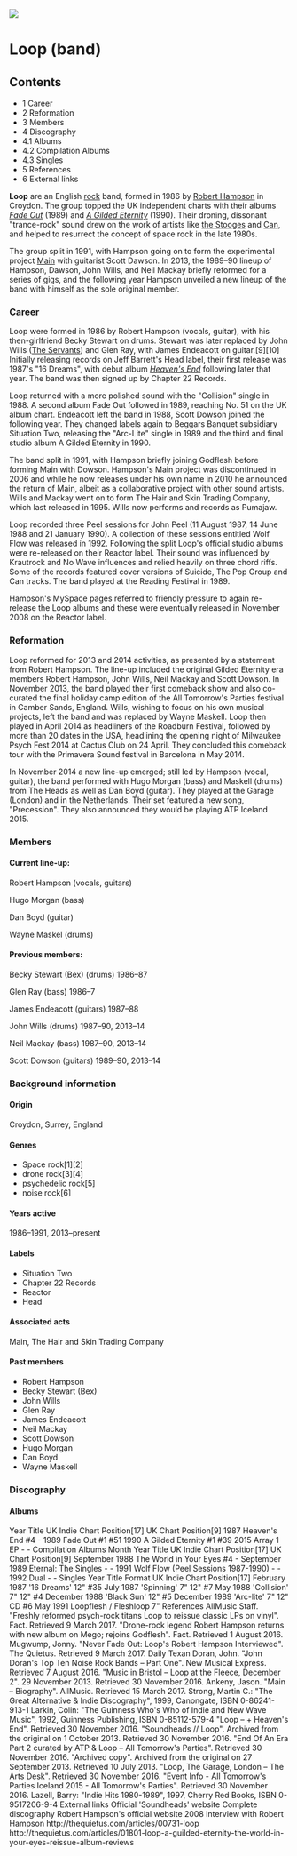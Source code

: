 <img src="https://en.wikipedia.org/wiki/Loop_(band)#/media/File:Loop_(1989).jpg">

<h1>Loop (band)</h1>

<h2>Contents</h2> 
<ul>
 <li>1	Career</li>
 <li>2	Reformation</li>
 <li>3	Members</li>
 <li>4	Discography</li>
 <li>4.1	Albums</li>
 <li>4.2	Compilation Albums</li>
 <li>4.3	Singles</li>
 <li>5	References</li>
 <li>6	External links</li>
</ul>

<p><b>Loop</b> are an English <a href="https://en.wikipedia.org/wiki/Rock_music" title="Rock music">rock</a> band, formed in 1986 by <a href="https://en.wikipedia.org/wiki/Robert_Hampson" title="Robert Hampson">Robert Hampson</a> in Croydon. The group topped the UK independent charts with their albums <i><a href="https://en.wikipedia.org/wiki/Fade_Out_(album)" title="Fade Out (album)">Fade Out</a></i> (1989) and <i><a href="https://en.wikipedia.org/wiki/A_Gilded_Eternity" title="A Gilded Eternity">A Gilded Eternity</a></i> (1990). Their droning, dissonant "trance-rock" sound drew on the work of artists like <a href="https://en.wikipedia.org/wiki/The_Stooges" title="The Stooges">the Stooges</a> and <a href="https://en.wikipedia.org/wiki/Can_(band)" title="Can (band)">Can</a>, and helped to resurrect the concept of space rock in the late 1980s.</p>

<p>The group split in 1991, with Hampson going on to form the experimental project <a href="https://en.wikipedia.org/wiki/Main_(band)" title="Main (band)">Main</a> with guitarist Scott Dawson. In 2013, the 1989–90 lineup of Hampson, Dawson, John Wills, and Neil Mackay briefly reformed for a series of gigs, and the following year Hampson unveiled a new lineup of the band with himself as the sole original member.</p>


<h3>Career</h3>
<p>Loop were formed in 1986 by Robert Hampson (vocals, guitar), with his then-girlfriend Becky Stewart on drums. Stewart was later replaced by John Wills (<a href="https://en.wikipedia.org/wiki/The_Servants" title="The Servants">The Servants</a>) and Glen Ray, with James Endeacott on guitar.[9][10] Initially releasing records on Jeff Barrett's Head label, their first release was 1987's "16 Dreams", with debut album <i><a href="https://en.wikipedia.org/wiki/Heaven%27s_End" title="Heaven's End">Heaven's End</a></i> following later that year. The band was then signed up by Chapter 22 Records.</p>

<p>Loop returned with a more polished sound with the "Collision" single in 1988. A second album Fade Out followed in 1989, reaching No. 51 on the UK album chart. Endeacott left the band in 1988, Scott Dowson joined the following year. They changed labels again to Beggars Banquet subsidiary Situation Two, releasing the "Arc-Lite" single in 1989 and the third and final studio album A Gilded Eternity in 1990.</p>

<p>The band split in 1991, with Hampson briefly joining Godflesh before forming Main with Dowson. Hampson's Main project was discontinued in 2006 and while he now releases under his own name in 2010 he announced the return of Main, albeit as a collaborative project with other sound artists. Wills and Mackay went on to form The Hair and Skin Trading Company, which last released in 1995. Wills now performs and records as Pumajaw.</p>

<p>Loop recorded three Peel sessions for John Peel (11 August 1987, 14 June 1988 and 21 January 1990). A collection of these sessions entitled Wolf Flow was released in 1992. Following the split Loop's official studio albums were re-released on their Reactor label. Their sound was influenced by Krautrock and No Wave influences and relied heavily on three chord riffs. Some of the records featured cover versions of Suicide, The Pop Group and Can tracks. The band played at the Reading Festival in 1989.</p>

<p>Hampson's MySpace pages referred to friendly pressure to again re-release the Loop albums and these were eventually released in November 2008 on the Reactor label.</p>

<h3>Reformation</h3>
<p>Loop reformed for 2013 and 2014 activities, as presented by a statement from Robert Hampson. The line-up included the original Gilded Eternity era members Robert Hampson, John Wills, Neil Mackay and Scott Dowson. In November 2013, the band played their first comeback show and also co-curated the final holiday camp edition of the All Tomorrow's Parties festival in Camber Sands, England. Wills, wishing to focus on his own musical projects, left the band and was replaced by Wayne Maskell. Loop then played in April 2014 as headliners of the Roadburn Festival, followed by more than 20 dates in the USA, headlining the opening night of Milwaukee Psych Fest 2014 at Cactus Club on 24 April. They concluded this comeback tour with the Primavera Sound festival in Barcelona in May 2014.</p>

<p>In November 2014 a new line-up emerged; still led by Hampson (vocal, guitar), the band performed with Hugo Morgan (bass) and Maskell (drums) from The Heads as well as Dan Boyd (guitar). They played at the Garage (London) and in the Netherlands. Their set featured a new song, "Precession". They also announced they would be playing ATP Iceland 2015.</p>

<h3>Members</h3>
<h4>Current line-up:</h4>

<p>Robert Hampson (vocals, guitars)</p>
<p>Hugo Morgan (bass)</p>
<p>Dan Boyd (guitar)</p>
<p>Wayne Maskel (drums)</p>

<h4>Previous members:</h4>

<p>Becky Stewart (Bex) (drums) 1986–87</p>
<p>Glen Ray (bass) 1986–7</p>
<p>James Endeacott (guitars) 1987–88</p>
<p>John Wills (drums) 1987–90, 2013–14</p>
<p>Neil Mackay (bass) 1987–90, 2013–14</p>
<p>Scott Dowson (guitars) 1989–90, 2013–14</p>

<h3>Background information</h3>
<h4>Origin</h4>	
Croydon, Surrey, England
<h4>Genres</h4>	
<ul>
<li>Space rock[1][2] </li>
<li>drone rock[3][4] </li>
<li>psychedelic rock[5]</li> 
<li>noise rock[6]</li>
</ul>
 
<h4>Years active</h4>	
1986–1991, 2013–present

<h4>Labels</h4>
<ul>
<li>Situation Two</li>
<li>Chapter 22 Records</li>
<li>Reactor</li> 
<li>Head</li>
</ul>
 
<h4>Associated acts</h4>	
Main, The Hair and Skin Trading Company

<h4>Past members</h4>	
<ul>
<li>Robert Hampson</li>
<li>Becky Stewart (Bex)</li>
<li>John Wills</li>
<li>Glen Ray</li>
<li>James Endeacott</li>
<li>Neil Mackay</li>
<li>Scott Dowson</li>
<li>Hugo Morgan</li>
<li>Dan Boyd</li>
<li>Wayne Maskell</li>
</ul>

<h3>Discography</h3>

<h4>Albums</h4>
Year	Title	UK Indie Chart Position[17]	UK Chart Position[9]
1987	Heaven's End	#4	-
1989	Fade Out	#1	#51
1990	A Gilded Eternity	#1	#39
2015	Array 1 EP	-	-
Compilation Albums
Month	Year	Title	UK Indie Chart Position[17]	UK Chart Position[9]
September	1988	The World in Your Eyes
 	#4	-
September	1989	Eternal: The Singles
 	-	-
1991	Wolf Flow
 (Peel Sessions 1987-1990)	-	-
1992	Dual
 	-	-
Singles
Year	Title	Format	UK Indie Chart Position[17]
February	1987	'16 Dreams'	12"	#35
July	1987	'Spinning'	7" 12"	#7
May	1988	'Collision'	7" 12"	#4
December	1988	'Black Sun'	12"	#5
December	1989	'Arc-lite'	7" 12" CD	#6
May	1991	Loopflesh / Fleshloop	7"	
References
 AllMusic
 Staff. "Freshly reformed psych-rock titans Loop to reissue classic LPs on vinyl". Fact. Retrieved 9 March 2017.
 "Drone-rock legend Robert Hampson returns with new album on Mego; rejoins Godflesh". Fact. Retrieved 1 August 2016.
 Mugwump, Jonny. "Never Fade Out: Loop's Robert Hampson Interviewed". The Quietus. Retrieved 9 March 2017.
 Daily Texan
 Doran, John. "John Doran's Top Ten Noise Rock Bands – Part One". New Musical Express. Retrieved 7 August 2016.
 "Music in Bristol – Loop at the Fleece, December 2". 29 November 2013. Retrieved 30 November 2016.
 Ankeny, Jason. "Main – Biography". AllMusic. Retrieved 15 March 2017.
 Strong, Martin C.: "The Great Alternative & Indie Discography", 1999, Canongate, ISBN 0-86241-913-1
 Larkin, Colin: "The Guinness Who's Who of Indie and New Wave Music", 1992, Guinness Publishing, ISBN 0-85112-579-4
 "Loop – + Heaven's End". Retrieved 30 November 2016.
 "Soundheads // Loop". Archived from the original on 1 October 2013. Retrieved 30 November 2016.
 "End Of An Era Part 2 curated by ATP & Loop – All Tomorrow's Parties". Retrieved 30 November 2016.
 "Archived copy". Archived from the original on 27 September 2013. Retrieved 10 July 2013.
 "Loop, The Garage, London – The Arts Desk". Retrieved 30 November 2016.
 "Event Info - All Tomorrow's Parties Iceland 2015 - All Tomorrow's Parties". Retrieved 30 November 2016.
 Lazell, Barry: "Indie Hits 1980-1989", 1997, Cherry Red Books, ISBN 0-9517206-9-4
External links
Official 'Soundheads' website
Complete discography
Robert Hampson's official website
2008 interview with Robert Hampson
http://thequietus.com/articles/00731-loop
http://thequietus.com/articles/01801-loop-a-guilded-eternity-the-world-in-your-eyes-reissue-album-reviews

  </body>
</html>
